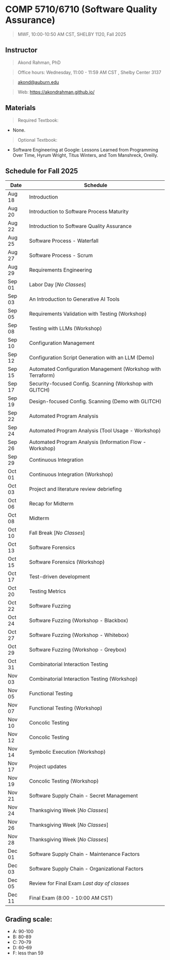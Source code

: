 # COMP 5710/6710 (Software Quality Assurance)
> MWF, 10:00-10:50 AM CST, SHELBY 1120, Fall 2025 

## Instructor 

> Akond Rahman, PhD 

> Office hours: Wednesday, 11:00 - 11:59 AM CST , Shelby Center 3137

> akond@auburn.edu 

> Web: https://akondrahman.github.io/ 




## Materials 

> Required Textbook: 
- None. 

> Optional Textbook:  
- Software Engineering at Google: Lessons Learned from Programming Over Time, Hyrum Wright, Titus Winters, and Tom Manshreck, Oreilly.    



## Schedule for Fall 2025 


| Date    |  Schedule                                                         |
|---------|-------------------------------------------------------------------|
| Aug 18  | Introduction                                                      |
| Aug 20  | Introduction to Software Process Maturity                         |
| Aug 22  | Introduction to Software Quality Assurance                        |
| Aug 25  | Software Process - Waterfall                                      |
| Aug 27  | Software Process - Scrum                                          |
| Aug 29  | Requirements Engineering                                          |
| Sep 01  | Labor Day [*No Classes*]                                          |
| Sep 03  | An Introduction to Generative AI Tools                            |
| Sep 05  | Requirements Validation with Testing (Workshop)                   |
| Sep 08  | Testing with LLMs  (Workshop)                                     |
| Sep 10  | Configuration Management                                          |
| Sep 12  | Configuration Script Generation with an LLM (Demo)                |
| Sep 15  | Automated Configuration Management (Workshop with Terraform)      |
| Sep 17  | Security-focused Config. Scanning (Workshop with GLITCH)          |
| Sep 19  | Design-focused Config. Scanning (Demo with GLITCH)                |
| Sep 22  | Automated Program Analysis                                        |
| Sep 24  | Automated Program Analysis (Tool Usage - Workshop)                |
| Sep 26  | Automated Program Analysis (Information Flow - Workshop)          |
| Sep 29  | Continuous Integration                                            |
| Oct 01  | Continuous Integration (Workshop)                                 |  
| Oct 03  | Project and literature review debriefing                          |                                              
| Oct 06  | Recap for Midterm                                                 |                 
| Oct 08  | Midterm                                                           |
| Oct 10  | Fall Break [*No Classes*]                                         |
| Oct 13  | Software Forensics                                                |
| Oct 15  | Software Forensics (Workshop)                                     |
| Oct 17  | Test-driven development                                           |
| Oct 20  | Testing Metrics                                                   |
| Oct 22  | Software Fuzzing                                                  |
| Oct 24  | Software Fuzzing  (Workshop - Blackbox)                           |     
| Oct 27  | Software Fuzzing (Workshop - Whitebox)                            |
| Oct 29  | Software Fuzzing (Workshop - Greybox)                             |
| Oct 31  | Combinatorial Interaction Testing                                 |
| Nov 03  | Combinatorial Interaction Testing  (Workshop)                     |
| Nov 05  | Functional Testing                                                |
| Nov 07  | Functional Testing  (Workshop)                                    |
| Nov 10  | Concolic Testing                                                  |
| Nov 12  | Concolic Testing                                                  |
| Nov 14  | Symbolic Execution (Workshop)                                     |
| Nov 17  | Project updates                                                   |
| Nov 19  | Concolic Testing (Workshop)                                       |
| Nov 21  | Software Supply Chain - Secret Management                         |
| Nov 24  | Thanksgiving Week [*No Classes*]                                  |
| Nov 26  | Thanksgiving Week [*No Classes*]                                  |
| Nov 28  | Thanksgiving Week [*No Classes*]                                  |
| Dec 01  | Software Supply Chain - Maintenance Factors                       |
| Dec 03  | Software Supply Chain - Organizational Factors                    |
| Dec 05  | Review for Final Exam *Last day of classes*                       |
| Dec 11  | Final Exam (8:00 - 10:00 AM CST)                                  |

 


## Grading scale: 
  - A: 90-100 
  - B: 80-89 
  - C: 70–79 
  - D: 60–69
  - F: less than 59



